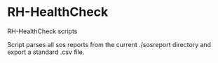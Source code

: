 RH-HealthCheck
==============

RH-HealthCheck scripts

Script parses all sos reports from the current ./sosreport directory
and export a standard .csv file.
